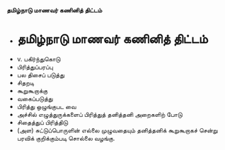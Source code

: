 **தமிழ்நாடு மாணவர் கணினித் திட்டம்**
- # தமிழ்நாடு மாணவர் கணினித் திட்டம்
- v. பகிர்ந்துகொடு
- பிரித்துப்பரப்பு
- பல திசைப் படுத்து
- சிதறடி
- கூறுகூறாக்கு
- வகைப்படுத்து
- பிரித்து ஒழுங்குபட வை
- அச்சில் எழுத்துருக்களைப் பிரித்துத் தனித்தனி அறைகளிற் போடு
- சிதைத்துப் பிரித்திடு
- (அள) சுட்டுப்பொருளின் எல்லை முழுவதையும் தனித்தனிக் கூறுகூறாகச் சென்று பரவிக் குறிக்கும்படி சொல்லை வழங்கு.

